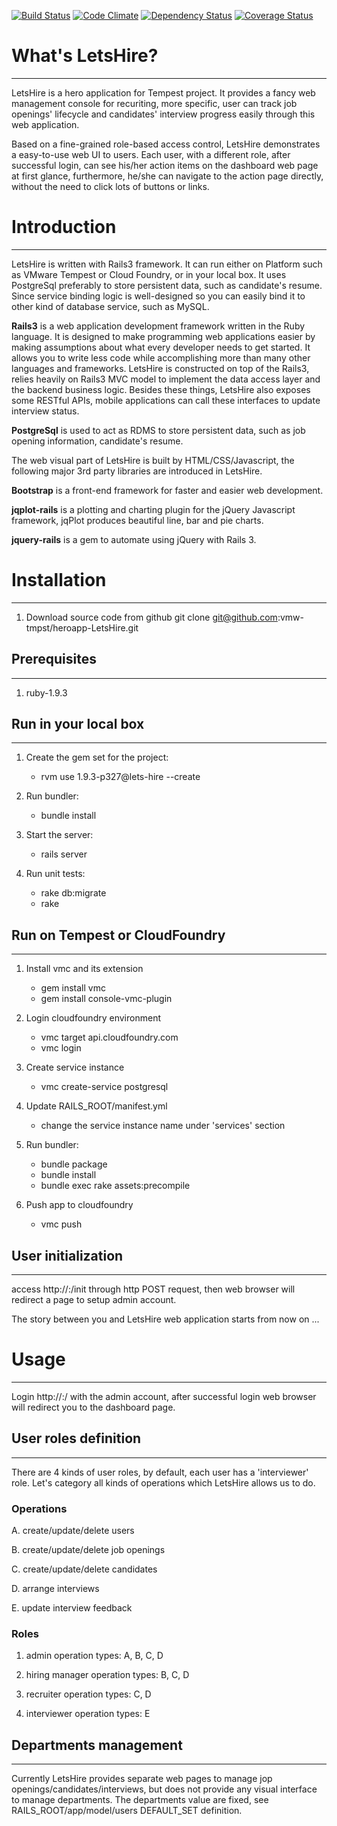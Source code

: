 [![Build Status](https://travis-ci.org/vmw-tmpst/heroapp-LetsHire.png?branch=master)](https://travis-ci.org/vmw-tmpst/heroapp-LetsHire) [![Code Climate](https://codeclimate.com/github/vmw-tmpst/heroapp-LetsHire.png)](https://codeclimate.com/github/vmw-tmpst/heroapp-LetsHire) [![Dependency Status](https://gemnasium.com/vmw-tmpst/heroapp-LetsHire.png)](https://gemnasium.com/vmw-tmpst/heroapp-LetsHire) [![Coverage Status](https://coveralls.io/repos/vmw-tmpst/heroapp-LetsHire/badge.png?branch=master)](https://coveralls.io/r/vmw-tmpst/heroapp-LetsHire)

# What's LetsHire?
--------------
LetsHire is a hero application for Tempest project. It provides a fancy web management console for recuriting, more specific, user can track job openings' lifecycle and candidates' interview progress easily through this web application.

Based on a fine-grained role-based access control, LetsHire demonstrates a easy-to-use web UI to users. Each user, with a different role, after successful login, can see his/her action items on the dashboard web page at first glance, furthermore, he/she can navigate to the action page directly, without the need to click lots of buttons or links.

# Introduction
--------------
LetsHire is written with Rails3 framework. It can run either on Platform such as VMware Tempest or Cloud Foundry, or in your local box. It uses PostgreSql preferably to store persistent data, such as candidate's resume. Since service binding logic is well-designed so you can easily bind it to other kind of database service, such as MySQL.

__Rails3__ is a web application development framework written in the Ruby language. It is designed to make programming web applications easier by making assumptions about what every developer needs to get started. It allows you to write less code while accomplishing more than many other languages and frameworks. LetsHire is constructed on top of the Rails3, relies heavily on Rails3 MVC model to implement the data access layer and the backend business logic. Besides these things, LetsHire also exposes some RESTful APIs, mobile applications can call these interfaces to update interview status.

__PostgreSql__ is used to act as RDMS to store persistent data, such as job opening information, candidate's resume. 

The web visual part of LetsHire is built by HTML/CSS/Javascript, the following major 3rd party libraries are introduced in LetsHire.

__Bootstrap__ is a front-end framework for faster and easier web development.

__jqplot-rails__ is a plotting and charting plugin for the jQuery Javascript framework, jqPlot produces beautiful line, bar and pie charts.

__jquery-rails__ is a gem to automate using jQuery with Rails 3.

# Installation
--------------
1. Download source code from github
    git clone git@github.com:vmw-tmpst/heroapp-LetsHire.git

## Prerequisites
--------------
1. ruby-1.9.3

## Run in your local box
--------------
1. Create the gem set for the project:
    + rvm use 1.9.3-p327@lets-hire --create

2. Run bundler:
    + bundle install

3. Start the server:
    + rails server

4. Run unit tests:
    + rake db:migrate
    + rake

## Run on Tempest or CloudFoundry
--------------
1. Install vmc and its extension
    + gem install vmc
    + gem install console-vmc-plugin

2. Login cloudfoundry environment
    + vmc target api.cloudfoundry.com
    + vmc login <email account> <password>

3. Create service instance
    + vmc create-service postgresql <service instance name>

4. Update RAILS_ROOT/manifest.yml
    + change the service instance name under 'services' section

5. Run bundler:
    + bundle package
    + bundle install
    + bundle exec rake assets:precompile

6. Push app to cloudfoundry
    + vmc push

## User initialization
--------------
access http://<host>:<port>/init through http POST request, then web browser will redirect a page to setup admin account.


The story between you and LetsHire web application starts from now on ...

# Usage
--------------
Login http://<host>:<port>/ with the admin account, after successful login web browser will redirect you to the dashboard page.

## User roles definition
--------------
There are 4 kinds of user roles, by default, each user has a 'interviewer' role. Let's category all kinds of operations which LetsHire allows us to do.

### Operations
A. create/update/delete users

B. create/update/delete job openings

C. create/update/delete candidates

D. arrange interviews

E. update interview feedback

### Roles
1. admin
    operation types: A, B, C, D

2. hiring manager
    operation types: B, C, D

3. recruiter
    operation types: C, D

4. interviewer
    operation types: E

## Departments management
--------------
Currently LetsHire provides separate web pages to manage jop openings/candidates/interviews, but does not provide any visual interface to manage departments. The departments value are fixed, see RAILS_ROOT/app/model/users DEFAULT_SET definition.
